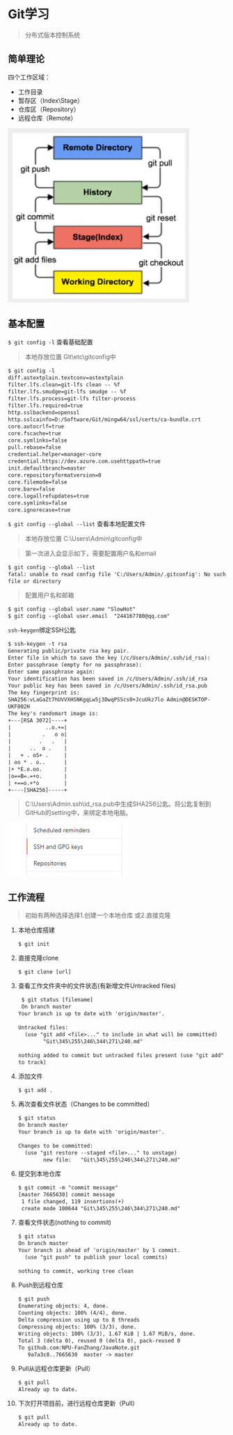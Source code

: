 # Git学习

> 分布式版本控制系统

## 简单理论

四个工作区域：

- 工作目录
- 暂存区（Index\Stage）
- 仓库区（Repository）
- 远程仓库（Remote）

![](Git学习.assets/image-20210407140840726.png)



## 基本配置

`$ git config -l` 查看基础配置

> 本地存放位置 Git\etc\gitconfig中

```shell
$ git config -l
diff.astextplain.textconv=astextplain
filter.lfs.clean=git-lfs clean -- %f
filter.lfs.smudge=git-lfs smudge -- %f
filter.lfs.process=git-lfs filter-process
filter.lfs.required=true
http.sslbackend=openssl
http.sslcainfo=D:/Software/Git/mingw64/ssl/certs/ca-bundle.crt
core.autocrlf=true
core.fscache=true
core.symlinks=false
pull.rebase=false
credential.helper=manager-core
credential.https://dev.azure.com.usehttppath=true
init.defaultbranch=master
core.repositoryformatversion=0
core.filemode=false
core.bare=false
core.logallrefupdates=true
core.symlinks=false
core.ignorecase=true
```



`$ git config --global --list` 查看本地配置文件

> 本地存放位置 C:\Users\Admin\gitconfig中

> 第一次进入会显示如下，需要配置用户名和email

```shell
$ git config --global --list
fatal: unable to read config file 'C:/Users/Admin/.gitconfig': No such file or directory
```
> 配置用户名和邮箱

```shell
$ git config --global user.name "SlowHot"
$ git config --global user.email  "244167780@qq.com"
```



`ssh-keygen`绑定SSH公匙

```shell
$ ssh-keygen -t rsa 
Generating public/private rsa key pair.
Enter file in which to save the key (/c/Users/Admin/.ssh/id_rsa):
Enter passphrase (empty for no passphrase):
Enter same passphrase again:
Your identification has been saved in /c/Users/Admin/.ssh/id_rsa
Your public key has been saved in /c/Users/Admin/.ssh/id_rsa.pub
The key fingerprint is:
SHA256:vLaGaZt7hUVVXHSNKgqLw5j3DwqPSScs0+JcuUkz7lo Admin@DESKTOP-UKF002H
The key's randomart image is:
+---[RSA 3072]----+
|           ..o.+=|
|          .   o o|
|         .   .   |
|      ..  o .    |
|   + . oS+ .     |
| oo * . o..      |
|+ *E.o.oo.       |
|o==B=.=+o.       |
| +==o.+*o        |
+----[SHA256]-----+
```

> C:\Users\Admin\.ssh\id_rsa.pub中生成SHA256公匙。将公匙复制到GitHub的setting中，来绑定本地电脑。

![image-20210407143543816](Git学习.assets/image-20210407143543816.png)



## 工作流程

> 初始有两种选择选择1.创建一个本地仓库 或2.直接克隆

1. 本地仓库搭建

   ```shell
   $ git init
   ```
   
2. 直接克隆clone

   ```shell
   $ git clone [url]
   ```

3. 查看工作文件夹中的文件状态(有新增文件Untracked files)

   ```shell
    $ git status [filename]
    On branch master
   Your branch is up to date with 'origin/master'.
   
   Untracked files:
     (use "git add <file>..." to include in what will be committed)
           "Git\345\255\246\344\271\240.md"
   
   nothing added to commit but untracked files present (use "git add" to track)
   
   ```

4. 添加文件

   ```shell
   $ git add .
   ```

5. 再次查看文件状态（Changes to be committed）

   ```shell
   $ git status
   On branch master
   Your branch is up to date with 'origin/master'.
   
   Changes to be committed:
     (use "git restore --staged <file>..." to unstage)
           new file:   "Git\345\255\246\344\271\240.md"
   
   ```

6. 提交到本地仓库

   ```shell
   $ git commit -m "commit message"
   [master 7665630] commit message
    1 file changed, 119 insertions(+)
    create mode 100644 "Git\345\255\246\344\271\240.md"
   
   ```

7. 查看文件状态(nothing to commit)

   ``` shell
   $ git status
   On branch master
   Your branch is ahead of 'origin/master' by 1 commit.
     (use "git push" to publish your local commits)
   
   nothing to commit, working tree clean
   
   ```

8. Push到远程仓库

   ```shell
   $ git push
   Enumerating objects: 4, done.
   Counting objects: 100% (4/4), done.
   Delta compression using up to 8 threads
   Compressing objects: 100% (3/3), done.
   Writing objects: 100% (3/3), 1.67 KiB | 1.67 MiB/s, done.
   Total 3 (delta 0), reused 0 (delta 0), pack-reused 0
   To github.com:NPU-FanZhang/JavaNote.git
      9a7a3c8..7665630  master -> master
   
   ```

9. Pull从远程仓库更新（Pull）

   ``` shell
   $ git pull
   Already up to date.
   ```

10. 下次打开项目前，进行远程仓库更新（Pull）

    ```shell
    $ git pull
    Already up to date.
    ```

